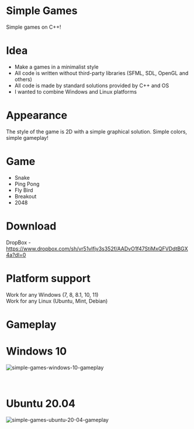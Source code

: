 # Simple Games
Simple games on C++!

# Idea
* Make a games in a minimalist style<br>
* All code is written without third-party libraries (SFML, SDL, OpenGL and others)<br>
* All code is made by standard solutions provided by C++ and OS<br>
* I wanted to combine Windows and Linux platforms<br>
# Appearance
The style of the game is 2D with a simple graphical solution. Simple colors, simple gameplay!

# Game
 - Snake
 - Ping Pong
 - Fly Bird
 - Breakout
 - 2048

# Download
DropBox - https://www.dropbox.com/sh/vr51vlfjv3s352f/AADvO1f47StiMxQFVDdtBGX4a?dl=0

# Platform support
Work for any Windows (7, 8, 8.1, 10, 11)<br>
Work for any Linux (Ubuntu, Mint, Debian)<br>

# Gameplay
# Windows 10
![simple-games-windows-10-gameplay](https://user-images.githubusercontent.com/98162342/162884673-535960da-7b19-4ed4-bfa3-c549294466f6.gif)
<br><br><br>
# Ubuntu 20.04
![simple-games-ubuntu-20-04-gameplay](https://user-images.githubusercontent.com/98162342/162884682-9f806798-0d2b-4792-ad36-5237f26a8941.gif)
